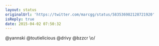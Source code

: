 ```yaml
---
layout: status
originalUrl: 'https://twitter.com/marcgg/status/583536982128721920'
isReply: true
date: 2015-04-02 07:50:32
---
```


@yannski @toutielicious @drivy @bzzcr \o/
